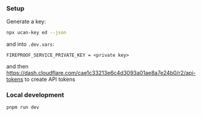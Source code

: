 ### Setup

Generate a key:

```bash
npx ucan-key ed --json
```

and into `.dev.vars`:

```
FIREPROOF_SERVICE_PRIVATE_KEY = <private key>

```

and then https://dash.cloudflare.com/cae1c33213e6c4d3093a01ae8a7e24b0/r2/api-tokens to create API tokens


### Local development

```shell
pnpm run dev
```

